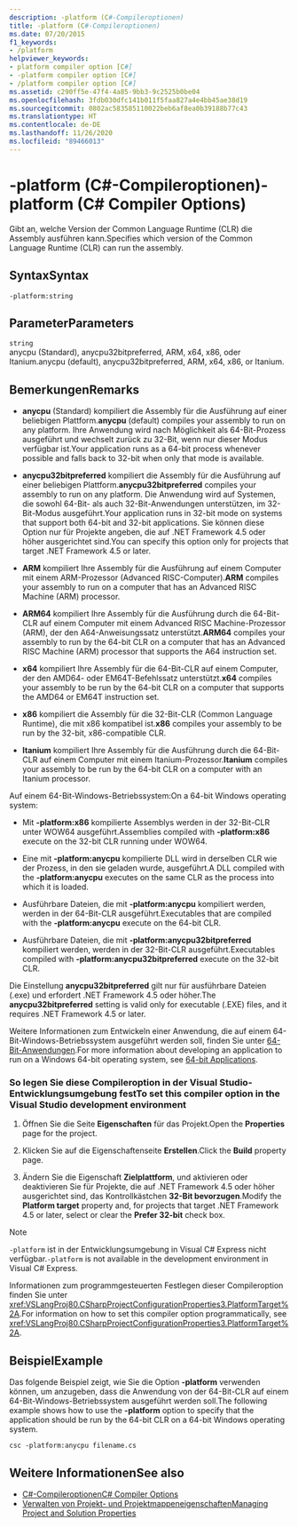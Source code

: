 ```yaml
---
description: -platform (C#-Compileroptionen)
title: -platform (C#-Compileroptionen)
ms.date: 07/20/2015
f1_keywords:
- /platform
helpviewer_keywords:
- platform compiler option [C#]
- -platform compiler option [C#]
- /platform compiler option [C#]
ms.assetid: c290ff5e-47f4-4a85-9bb3-9c2525b0be04
ms.openlocfilehash: 3fdb030dfc141b011f5faa827a4e4bb45ae38d19
ms.sourcegitcommit: 0802ac583585110022beb6af8ea0b39188b77c43
ms.translationtype: HT
ms.contentlocale: de-DE
ms.lasthandoff: 11/26/2020
ms.locfileid: "89466013"
---
```

# <a name="-platform-c-compiler-options"></a><span data-ttu-id="a9f5f-103">-platform (C#-Compileroptionen)</span><span class="sxs-lookup"><span data-stu-id="a9f5f-103">-platform (C# Compiler Options)</span></span>

<span data-ttu-id="a9f5f-104">Gibt an, welche Version der Common Language Runtime (CLR) die Assembly ausführen kann.</span><span class="sxs-lookup"><span data-stu-id="a9f5f-104">Specifies which version of the Common Language Runtime (CLR) can run the assembly.</span></span>

## <a name="syntax"></a><span data-ttu-id="a9f5f-105">Syntax</span><span class="sxs-lookup"><span data-stu-id="a9f5f-105">Syntax</span></span>

```console
-platform:string
```

## <a name="parameters"></a><span data-ttu-id="a9f5f-106">Parameter</span><span class="sxs-lookup"><span data-stu-id="a9f5f-106">Parameters</span></span>

`string` \
<span data-ttu-id="a9f5f-107">anycpu (Standard), anycpu32bitpreferred, ARM, x64, x86, oder Itanium.</span><span class="sxs-lookup"><span data-stu-id="a9f5f-107">anycpu (default), anycpu32bitpreferred, ARM, x64, x86, or Itanium.</span></span>

## <a name="remarks"></a><span data-ttu-id="a9f5f-108">Bemerkungen</span><span class="sxs-lookup"><span data-stu-id="a9f5f-108">Remarks</span></span>

- <span data-ttu-id="a9f5f-109">**anycpu** (Standard) kompiliert die Assembly für die Ausführung auf einer beliebigen Plattform.</span><span class="sxs-lookup"><span data-stu-id="a9f5f-109">**anycpu** (default) compiles your assembly to run on any platform.</span></span> <span data-ttu-id="a9f5f-110">Ihre Anwendung wird nach Möglichkeit als 64-Bit-Prozess ausgeführt und wechselt zurück zu 32-Bit, wenn nur dieser Modus verfügbar ist.</span><span class="sxs-lookup"><span data-stu-id="a9f5f-110">Your application runs as a 64-bit process whenever possible and falls back to 32-bit when only that mode is available.</span></span>

- <span data-ttu-id="a9f5f-111">**anycpu32bitpreferred** kompiliert die Assembly für die Ausführung auf einer beliebigen Plattform.</span><span class="sxs-lookup"><span data-stu-id="a9f5f-111">**anycpu32bitpreferred** compiles your assembly to run on any platform.</span></span> <span data-ttu-id="a9f5f-112">Die Anwendung wird auf Systemen, die sowohl 64-Bit- als auch 32-Bit-Anwendungen unterstützen, im 32-Bit-Modus ausgeführt.</span><span class="sxs-lookup"><span data-stu-id="a9f5f-112">Your application runs in 32-bit mode on systems that support both 64-bit and 32-bit applications.</span></span> <span data-ttu-id="a9f5f-113">Sie können diese Option nur für Projekte angeben, die auf .NET Framework 4.5 oder höher ausgerichtet sind.</span><span class="sxs-lookup"><span data-stu-id="a9f5f-113">You can specify this option only for projects that target .NET Framework 4.5 or later.</span></span>

- <span data-ttu-id="a9f5f-114">**ARM** kompiliert Ihre Assembly für die Ausführung auf einem Computer mit einem ARM-Prozessor (Advanced RISC-Computer).</span><span class="sxs-lookup"><span data-stu-id="a9f5f-114">**ARM** compiles your assembly to run on a computer that has an Advanced RISC Machine (ARM) processor.</span></span>

- <span data-ttu-id="a9f5f-115">**ARM64** kompiliert Ihre Assembly für die Ausführung durch die 64-Bit-CLR auf einem Computer mit einem Advanced RISC Machine-Prozessor (ARM), der den A64-Anweisungssatz unterstützt.</span><span class="sxs-lookup"><span data-stu-id="a9f5f-115">**ARM64** compiles your assembly to run by the 64-bit CLR on a computer that has an Advanced RISC Machine (ARM) processor that supports the A64 instruction set.</span></span>

- <span data-ttu-id="a9f5f-116">**x64** kompiliert Ihre Assembly für die 64-Bit-CLR auf einem Computer, der den AMD64- oder EM64T-Befehlssatz unterstützt.</span><span class="sxs-lookup"><span data-stu-id="a9f5f-116">**x64** compiles your assembly to be run by the 64-bit CLR on a computer that supports the AMD64 or EM64T instruction set.</span></span>

- <span data-ttu-id="a9f5f-117">**x86** kompiliert die Assembly für die 32-Bit-CLR (Common Language Runtime), die mit x86 kompatibel ist.</span><span class="sxs-lookup"><span data-stu-id="a9f5f-117">**x86** compiles your assembly to be run by the 32-bit, x86-compatible CLR.</span></span>

- <span data-ttu-id="a9f5f-118">**Itanium** kompiliert Ihre Assembly für die Ausführung durch die 64-Bit-CLR auf einem Computer mit einem Itanium-Prozessor.</span><span class="sxs-lookup"><span data-stu-id="a9f5f-118">**Itanium** compiles your assembly to be run by the 64-bit CLR on a computer with an Itanium processor.</span></span>

<span data-ttu-id="a9f5f-119">Auf einem 64-Bit-Windows-Betriebssystem:</span><span class="sxs-lookup"><span data-stu-id="a9f5f-119">On a 64-bit Windows operating system:</span></span>

- <span data-ttu-id="a9f5f-120">Mit **-platform:x86** kompilierte Assemblys werden in der 32-Bit-CLR unter WOW64 ausgeführt.</span><span class="sxs-lookup"><span data-stu-id="a9f5f-120">Assemblies compiled with **-platform:x86** execute on the 32-bit CLR running under WOW64.</span></span>

- <span data-ttu-id="a9f5f-121">Eine mit **-platform:anycpu** kompilierte DLL wird in derselben CLR wie der Prozess, in den sie geladen wurde, ausgeführt.</span><span class="sxs-lookup"><span data-stu-id="a9f5f-121">A DLL compiled with the **-platform:anycpu** executes on the same CLR as the process into which it is loaded.</span></span>

- <span data-ttu-id="a9f5f-122">Ausführbare Dateien, die mit **-platform:anycpu** kompiliert werden, werden in der 64-Bit-CLR ausgeführt.</span><span class="sxs-lookup"><span data-stu-id="a9f5f-122">Executables that are compiled with the **-platform:anycpu** execute on the 64-bit CLR.</span></span>

- <span data-ttu-id="a9f5f-123">Ausführbare Dateien, die mit **-platform:anycpu32bitpreferred** kompiliert werden, werden in der 32-Bit-CLR ausgeführt.</span><span class="sxs-lookup"><span data-stu-id="a9f5f-123">Executables compiled with **-platform:anycpu32bitpreferred** execute on the 32-bit CLR.</span></span>

<span data-ttu-id="a9f5f-124">Die Einstellung **anycpu32bitpreferred** gilt nur für ausführbare Dateien (.exe) und erfordert .NET Framework 4.5 oder höher.</span><span class="sxs-lookup"><span data-stu-id="a9f5f-124">The **anycpu32bitpreferred** setting is valid only for executable (.EXE) files, and it requires .NET Framework 4.5 or later.</span></span>

<span data-ttu-id="a9f5f-125">Weitere Informationen zum Entwickeln einer Anwendung, die auf einem 64-Bit-Windows-Betriebssystem ausgeführt werden soll, finden Sie unter [64-Bit-Anwendungen](../../../framework/64-bit-apps.md).</span><span class="sxs-lookup"><span data-stu-id="a9f5f-125">For more information about developing an application to run on a Windows 64-bit operating system, see [64-bit Applications](../../../framework/64-bit-apps.md).</span></span>

### <a name="to-set-this-compiler-option-in-the-visual-studio-development-environment"></a><span data-ttu-id="a9f5f-126">So legen Sie diese Compileroption in der Visual Studio-Entwicklungsumgebung fest</span><span class="sxs-lookup"><span data-stu-id="a9f5f-126">To set this compiler option in the Visual Studio development environment</span></span>

1. <span data-ttu-id="a9f5f-127">Öffnen Sie die Seite **Eigenschaften** für das Projekt.</span><span class="sxs-lookup"><span data-stu-id="a9f5f-127">Open the **Properties** page for the project.</span></span>

2. <span data-ttu-id="a9f5f-128">Klicken Sie auf die Eigenschaftenseite **Erstellen**.</span><span class="sxs-lookup"><span data-stu-id="a9f5f-128">Click the **Build** property page.</span></span>

3. <span data-ttu-id="a9f5f-129">Ändern Sie die Eigenschaft **Zielplattform**, und aktivieren oder deaktivieren Sie für Projekte, die auf .NET Framework 4.5 oder höher ausgerichtet sind, das Kontrollkästchen **32-Bit bevorzugen**.</span><span class="sxs-lookup"><span data-stu-id="a9f5f-129">Modify the **Platform target** property and, for projects that target .NET Framework 4.5 or later, select or clear the **Prefer 32-bit** check box.</span></span>

> [!NOTE]
> <span data-ttu-id="a9f5f-130">`-platform` ist in der Entwicklungsumgebung in Visual C# Express nicht verfügbar.</span><span class="sxs-lookup"><span data-stu-id="a9f5f-130">`-platform` is not available in the development environment in Visual C# Express.</span></span>

<span data-ttu-id="a9f5f-131">Informationen zum programmgesteuerten Festlegen dieser Compileroption finden Sie unter <xref:VSLangProj80.CSharpProjectConfigurationProperties3.PlatformTarget%2A>.</span><span class="sxs-lookup"><span data-stu-id="a9f5f-131">For information on how to set this compiler option programmatically, see <xref:VSLangProj80.CSharpProjectConfigurationProperties3.PlatformTarget%2A>.</span></span>

## <a name="example"></a><span data-ttu-id="a9f5f-132">Beispiel</span><span class="sxs-lookup"><span data-stu-id="a9f5f-132">Example</span></span>

<span data-ttu-id="a9f5f-133">Das folgende Beispiel zeigt, wie Sie die Option **-platform** verwenden können, um anzugeben, dass die Anwendung von der 64-Bit-CLR auf einem 64-Bit-Windows-Betriebssystem ausgeführt werden soll.</span><span class="sxs-lookup"><span data-stu-id="a9f5f-133">The following example shows how to use the **-platform** option to specify that the application should be run by the 64-bit CLR on a 64-bit Windows operating system.</span></span>

```console
csc -platform:anycpu filename.cs
```

## <a name="see-also"></a><span data-ttu-id="a9f5f-134">Weitere Informationen</span><span class="sxs-lookup"><span data-stu-id="a9f5f-134">See also</span></span>

- [<span data-ttu-id="a9f5f-135">C#-Compileroptionen</span><span class="sxs-lookup"><span data-stu-id="a9f5f-135">C# Compiler Options</span></span>](index.md)
- [<span data-ttu-id="a9f5f-136">Verwalten von Projekt- und Projektmappeneigenschaften</span><span class="sxs-lookup"><span data-stu-id="a9f5f-136">Managing Project and Solution Properties</span></span>](/visualstudio/ide/managing-project-and-solution-properties)
